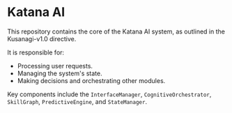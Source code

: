 # Katana AI

This repository contains the core of the Katana AI system, as outlined in the Kusanagi-v1.0 directive.

It is responsible for:
- Processing user requests.
- Managing the system's state.
- Making decisions and orchestrating other modules.

Key components include the `InterfaceManager`, `CognitiveOrchestrator`, `SkillGraph`, `PredictiveEngine`, and `StateManager`.
